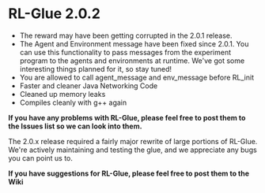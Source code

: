 # RL-Glue 2.0.2 #
  * The reward may have been getting corrupted in the 2.0.1 release.
  * The Agent and Environment message have been fixed since 2.0.1.  You can use this functionality to pass messages from the experiment program to the agents and environments at runtime.  We've got some interesting things planned for it, so stay tuned!
  * You are allowed to call agent\_message and env\_message before RL\_init
  * Faster and cleaner Java Networking Code
  * Cleaned up memory leaks
  * Compiles cleanly with g++ again

**If you have any problems with RL-Glue, please feel free to post them to the Issues list so we can look into them.**

The 2.0.x release required a fairly major rewrite of large portions of RL-Glue.  We're actively maintaining and testing the glue, and we appreciate any bugs you can point us to.

**If you have suggestions for RL-Glue, please feel free to post them to the Wiki**


